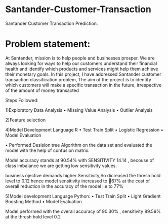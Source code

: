 # Santander-Customer-Transaction
Santander Customer Transaction Prediction.

# Problem statement:
At Santander, mission is to help people and businesses prosper. We are always looking for ways to help our customers understand their financial health and identify which products and services might help them achieve their monetary goals.
In this project, I have addressed Santander customer transaction classification problem, The aim of the project is to identify which customers will make a specific transaction in the future, irrespective of the amount of money transacted

Steps Followed:

1)Exploratory Data Analysis • Missing Value Analysis • Outlier Analysis

2)Feature selection

4)Model Development  Language R • Test Train Split • Logistic Regression • Model Evaluation

• Performed Desision tree Algorithm on the data set and evaluated the model with the help of confusion matrix.

Model accuracy stands at 90.54% with SENSITIVITY  14.14 , becouse of class imbalance we are getting low sensitivity values.

business ojective demands higher Sensitivity,So dicreased the thresh hold level to 0.12 hence model sensitivity increased to 67% at the cost of overall reduction in the accuracy of the model i.e to 77%

5)Model development Language Python: • Test Train Split • Light Gradient Boosting Method • Model Evaluation
  
  Model performed with the overall accuracy of 90.30% , sensitivity 89.59% at the thresh hold level 0.2
